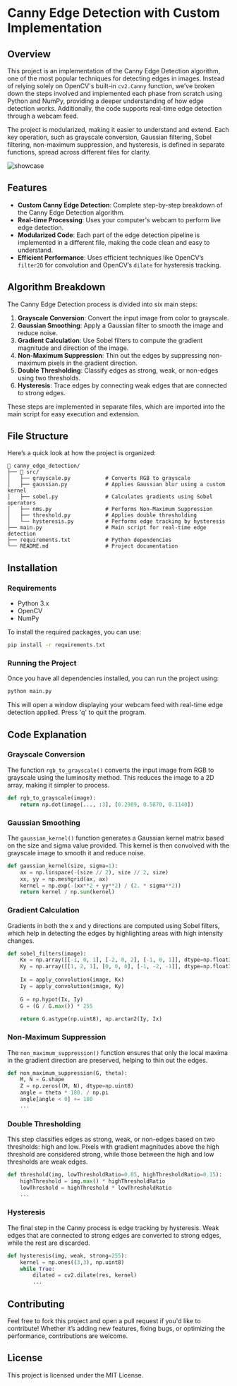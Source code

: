 # Canny Edge Detection with Custom Implementation

## Overview
This project is an implementation of the Canny Edge Detection algorithm, one of the most popular techniques for detecting edges in images. Instead of relying solely on OpenCV's built-in `cv2.Canny` function, we’ve broken down the steps involved and implemented each phase from scratch using Python and NumPy, providing a deeper understanding of how edge detection works. Additionally, the code supports real-time edge detection through a webcam feed.

The project is modularized, making it easier to understand and extend. Each key operation, such as grayscale conversion, Gaussian filtering, Sobel filtering, non-maximum suppression, and hysteresis, is defined in separate functions, spread across different files for clarity.

![showcase](https://github.com/user-attachments/assets/2a079c69-fb27-409b-a1d2-7478e37d53da)

## Features
- **Custom Canny Edge Detection**: Complete step-by-step breakdown of the Canny Edge Detection algorithm.
- **Real-time Processing**: Uses your computer's webcam to perform live edge detection.
- **Modularized Code**: Each part of the edge detection pipeline is implemented in a different file, making the code clean and easy to understand.
- **Efficient Performance**: Uses efficient techniques like OpenCV’s `filter2D` for convolution and OpenCV’s `dilate` for hysteresis tracking.

## Algorithm Breakdown
The Canny Edge Detection process is divided into six main steps:
1. **Grayscale Conversion**: Convert the input image from color to grayscale.
2. **Gaussian Smoothing**: Apply a Gaussian filter to smooth the image and reduce noise.
3. **Gradient Calculation**: Use Sobel filters to compute the gradient magnitude and direction of the image.
4. **Non-Maximum Suppression**: Thin out the edges by suppressing non-maximum pixels in the gradient direction.
5. **Double Thresholding**: Classify edges as strong, weak, or non-edges using two thresholds.
6. **Hysteresis**: Trace edges by connecting weak edges that are connected to strong edges.

These steps are implemented in separate files, which are imported into the main script for easy execution and extension.

## File Structure
Here’s a quick look at how the project is organized:
```
📂 canny_edge_detection/
├── 📂 src/
│   ├── grayscale.py           # Converts RGB to grayscale
│   ├── gaussian.py            # Applies Gaussian blur using a custom kernel
│   ├── sobel.py               # Calculates gradients using Sobel operators
│   ├── nms.py                 # Performs Non-Maximum Suppression
│   ├── threshold.py           # Applies double thresholding
│   └── hysteresis.py          # Performs edge tracking by hysteresis
├── main.py                    # Main script for real-time edge detection
├── requirements.txt           # Python dependencies
└── README.md                  # Project documentation
```

## Installation

### Requirements
- Python 3.x
- OpenCV
- NumPy

To install the required packages, you can use:
```bash
pip install -r requirements.txt
```

### Running the Project
Once you have all dependencies installed, you can run the project using:

```bash
python main.py
```

This will open a window displaying your webcam feed with real-time edge detection applied. Press 'q' to quit the program.

## Code Explanation
### Grayscale Conversion
The function `rgb_to_grayscale()` converts the input image from RGB to grayscale using the luminosity method. This reduces the image to a 2D array, making it simpler to process.

```python
def rgb_to_grayscale(image):
    return np.dot(image[..., :3], [0.2989, 0.5870, 0.1140])
```

### Gaussian Smoothing
The `gaussian_kernel()` function generates a Gaussian kernel matrix based on the size and sigma value provided. This kernel is then convolved with the grayscale image to smooth it and reduce noise.

```python
def gaussian_kernel(size, sigma=1):
    ax = np.linspace(-(size // 2), size // 2, size)
    xx, yy = np.meshgrid(ax, ax)
    kernel = np.exp(-(xx**2 + yy**2) / (2. * sigma**2))
    return kernel / np.sum(kernel)
```

### Gradient Calculation
Gradients in both the x and y directions are computed using Sobel filters, which help in detecting the edges by highlighting areas with high intensity changes.

```python
def sobel_filters(image):
    Kx = np.array([[-1, 0, 1], [-2, 0, 2], [-1, 0, 1]], dtype=np.float32)
    Ky = np.array([[1, 2, 1], [0, 0, 0], [-1, -2, -1]], dtype=np.float32)
    
    Ix = apply_convolution(image, Kx)
    Iy = apply_convolution(image, Ky)
    
    G = np.hypot(Ix, Iy)
    G = (G / G.max()) * 255
    
    return G.astype(np.uint8), np.arctan2(Iy, Ix)
```

### Non-Maximum Suppression
The `non_maximum_suppression()` function ensures that only the local maxima in the gradient direction are preserved, helping to thin out the edges.

```python
def non_maximum_suppression(G, theta):
    M, N = G.shape
    Z = np.zeros((M, N), dtype=np.uint8)
    angle = theta * 180. / np.pi
    angle[angle < 0] += 180
    ...
```

### Double Thresholding
This step classifies edges as strong, weak, or non-edges based on two thresholds: high and low. Pixels with gradient magnitudes above the high threshold are considered strong, while those between the high and low thresholds are weak edges.

```python
def threshold(img, lowThresholdRatio=0.05, highThresholdRatio=0.15):
    highThreshold = img.max() * highThresholdRatio
    lowThreshold = highThreshold * lowThresholdRatio
    ...
```

### Hysteresis
The final step in the Canny process is edge tracking by hysteresis. Weak edges that are connected to strong edges are converted to strong edges, while the rest are discarded.

```python
def hysteresis(img, weak, strong=255):
    kernel = np.ones((3,3), np.uint8)
    while True:
        dilated = cv2.dilate(res, kernel)
        ...
```

## Contributing
Feel free to fork this project and open a pull request if you'd like to contribute! Whether it’s adding new features, fixing bugs, or optimizing the performance, contributions are welcome.

## License
This project is licensed under the MIT License.
